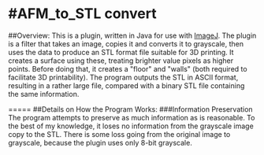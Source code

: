 #AFM_to_STL convert
=====

##Overview:
This is a plugin, written in Java for use with [ImageJ](https://imagej.nih.gov/ij/ "ImageJ Homepage"). The plugin is a filter that takes an image, copies it and converts it to grayscale, then uses the data to produce an STL format file suitable for 3D printing. It creates a surface using these, treating brighter value pixels as higher points. Before doing that, it creates a "floor" and "walls" (both required to facilitate 3D printability). The program outputs the STL in ASCII format, resulting in a rather large file, compared with a binary STL file containing the same information.

=====
##Details on How the Program Works:
###Information Preservation
The program attempts to preserve as much information as is reasonable. To the best of my knowledge, it loses no information from the grayscale image copy to the STL. There is some loss going from the original image to grayscale, because the plugin uses only 8-bit grayscale.